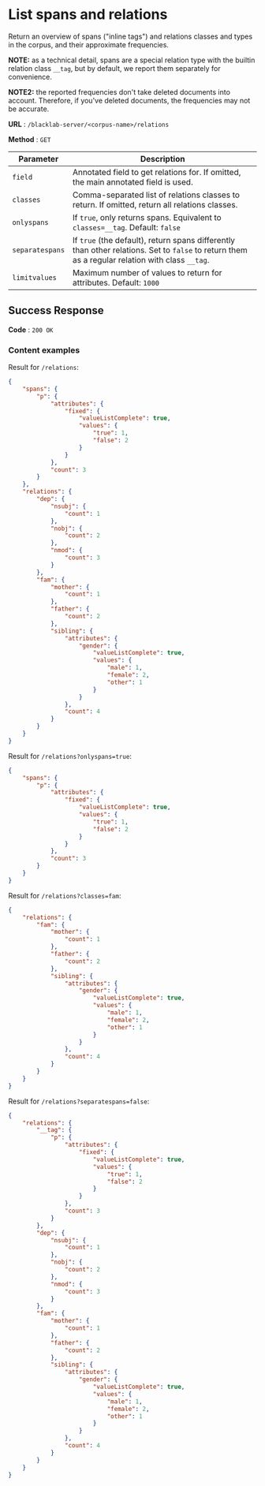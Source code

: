 # List spans and relations

Return an overview of spans ("inline tags") and relations classes and types in the corpus, and their approximate frequencies.

**NOTE:** as a technical detail, spans are a special relation type with the builtin relation class `__tag`, but by default, we report them separately for convenience.

**NOTE2:** the reported frequencies don't take deleted documents into account. Therefore, if you've deleted documents, the frequencies may not be accurate.

**URL** : `/blacklab-server/<corpus-name>/relations`

**Method** : `GET`

| Parameter       | Description                                                                                                                                     |
|-----------------|-------------------------------------------------------------------------------------------------------------------------------------------------|
| `field`         | Annotated field to get relations for. If omitted, the main annotated field is used.                                                             |
| `classes`       | Comma-separated list of relations classes to return. If omitted, return all relations classes.                                                  |
| `onlyspans`     | If `true`, only returns spans. Equivalent to `classes=__tag`. Default: `false`                                                                  |
| `separatespans` | If `true` (the default), return spans differently than other relations. Set to `false` to return them as a regular relation with class `__tag`. |
| `limitvalues`   | Maximum number of values to return for attributes. Default: `1000`                                                                              |


## Success Response

**Code** : `200 OK`

### Content examples

Result for `/relations`:

```json
{
    "spans": {
        "p": {
            "attributes": {
                "fixed": {
                    "valueListComplete": true,
                    "values": {
                        "true": 1,
                        "false": 2
                    }
                }
            },
            "count": 3
        }
    },
    "relations": {
        "dep": {
            "nsubj": {
                "count": 1
            },
            "nobj": {
                "count": 2
            },
            "nmod": {
                "count": 3
            }
        },
        "fam": {
            "mother": {
                "count": 1
            },
            "father": {
                "count": 2
            },
            "sibling": {
                "attributes": {
                    "gender": {
                        "valueListComplete": true,
                        "values": {
                            "male": 1,
                            "female": 2,
                            "other": 1
                        }
                    }
                },
                "count": 4
            }
        }
    }
}
```

Result for `/relations?onlyspans=true`:

```json
{
    "spans": {
        "p": {
            "attributes": {
                "fixed": {
                    "valueListComplete": true,
                    "values": {
                        "true": 1,
                        "false": 2
                    }
                }
            },
            "count": 3
        }
    }
}
```

Result for `/relations?classes=fam`:

```json
{
    "relations": {
        "fam": {
            "mother": {
                "count": 1
            },
            "father": {
                "count": 2
            },
            "sibling": {
                "attributes": {
                    "gender": {
                        "valueListComplete": true,
                        "values": {
                            "male": 1,
                            "female": 2,
                            "other": 1
                        }
                    }
                },
                "count": 4
            }
        }
    }
}
```

Result for `/relations?separatespans=false`:

```json
{
    "relations": {
        "__tag": {
            "p": {
                "attributes": {
                    "fixed": {
                        "valueListComplete": true,
                        "values": {
                            "true": 1,
                            "false": 2
                        }
                    }
                },
                "count": 3
            }
        },
        "dep": {
            "nsubj": {
                "count": 1
            },
            "nobj": {
                "count": 2
            },
            "nmod": {
                "count": 3
            }
        },
        "fam": {
            "mother": {
                "count": 1
            },
            "father": {
                "count": 2
            },
            "sibling": {
                "attributes": {
                    "gender": {
                        "valueListComplete": true,
                        "values": {
                            "male": 1,
                            "female": 2,
                            "other": 1
                        }
                    }
                },
                "count": 4
            }
        }
    }
}
```
